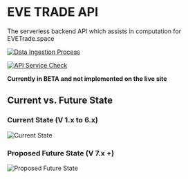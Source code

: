 # EVE TRADE API

The serverless backend API which assists in computation for EVETrade.space

[![Data Ingestion Process](https://github.com/awhipp/evetrade_api/actions/workflows/check_data_sync.yml/badge.svg)](https://github.com/awhipp/evetrade_api/actions/workflows/check_data_sync.yml)

[![API Service Check](https://github.com/awhipp/evetrade_api/actions/workflows/check_endpoints.yml/badge.svg)](https://github.com/awhipp/evetrade_api/actions/workflows/check_endpoints.yml)

**Currently in BETA and not implemented on the live site**

## Current vs. Future State

### Current State (V 1.x to 6.x)

![Current State](https://i.imgur.com/6PX9pO3.png)

### Proposed Future State (V 7.x +)

![Proposed Future State](https://i.imgur.com/gH8gMaI.png)
